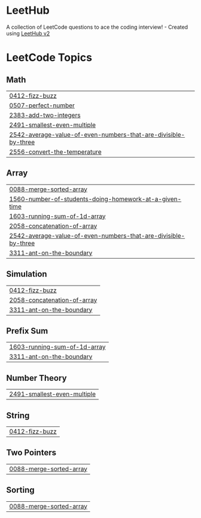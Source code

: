 # LeetHub
A collection of LeetCode questions to ace the coding interview! - Created using [LeetHub v2](https://github.com/arunbhardwaj/LeetHub-2.0)

<!---LeetCode Topics Start-->
# LeetCode Topics
## Math
|  |
| ------- |
| [0412-fizz-buzz](https://github.com/Chinchina29/LeetHub/tree/master/0412-fizz-buzz) |
| [0507-perfect-number](https://github.com/Chinchina29/LeetHub/tree/master/0507-perfect-number) |
| [2383-add-two-integers](https://github.com/Chinchina29/LeetHub/tree/master/2383-add-two-integers) |
| [2491-smallest-even-multiple](https://github.com/Chinchina29/LeetHub/tree/master/2491-smallest-even-multiple) |
| [2542-average-value-of-even-numbers-that-are-divisible-by-three](https://github.com/Chinchina29/LeetHub/tree/master/2542-average-value-of-even-numbers-that-are-divisible-by-three) |
| [2556-convert-the-temperature](https://github.com/Chinchina29/LeetHub/tree/master/2556-convert-the-temperature) |
## Array
|  |
| ------- |
| [0088-merge-sorted-array](https://github.com/Chinchina29/LeetHub/tree/master/0088-merge-sorted-array) |
| [1560-number-of-students-doing-homework-at-a-given-time](https://github.com/Chinchina29/LeetHub/tree/master/1560-number-of-students-doing-homework-at-a-given-time) |
| [1603-running-sum-of-1d-array](https://github.com/Chinchina29/LeetHub/tree/master/1603-running-sum-of-1d-array) |
| [2058-concatenation-of-array](https://github.com/Chinchina29/LeetHub/tree/master/2058-concatenation-of-array) |
| [2542-average-value-of-even-numbers-that-are-divisible-by-three](https://github.com/Chinchina29/LeetHub/tree/master/2542-average-value-of-even-numbers-that-are-divisible-by-three) |
| [3311-ant-on-the-boundary](https://github.com/Chinchina29/LeetHub/tree/master/3311-ant-on-the-boundary) |
## Simulation
|  |
| ------- |
| [0412-fizz-buzz](https://github.com/Chinchina29/LeetHub/tree/master/0412-fizz-buzz) |
| [2058-concatenation-of-array](https://github.com/Chinchina29/LeetHub/tree/master/2058-concatenation-of-array) |
| [3311-ant-on-the-boundary](https://github.com/Chinchina29/LeetHub/tree/master/3311-ant-on-the-boundary) |
## Prefix Sum
|  |
| ------- |
| [1603-running-sum-of-1d-array](https://github.com/Chinchina29/LeetHub/tree/master/1603-running-sum-of-1d-array) |
| [3311-ant-on-the-boundary](https://github.com/Chinchina29/LeetHub/tree/master/3311-ant-on-the-boundary) |
## Number Theory
|  |
| ------- |
| [2491-smallest-even-multiple](https://github.com/Chinchina29/LeetHub/tree/master/2491-smallest-even-multiple) |
## String
|  |
| ------- |
| [0412-fizz-buzz](https://github.com/Chinchina29/LeetHub/tree/master/0412-fizz-buzz) |
## Two Pointers
|  |
| ------- |
| [0088-merge-sorted-array](https://github.com/Chinchina29/LeetHub/tree/master/0088-merge-sorted-array) |
## Sorting
|  |
| ------- |
| [0088-merge-sorted-array](https://github.com/Chinchina29/LeetHub/tree/master/0088-merge-sorted-array) |
<!---LeetCode Topics End-->